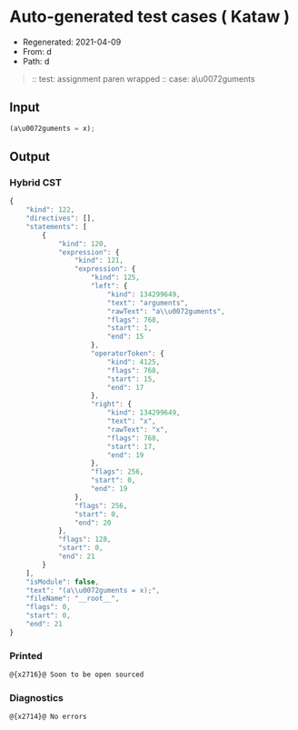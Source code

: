 # Auto-generated test cases ( Kataw )
- Regenerated: 2021-04-09
- From: d
- Path: d
> :: test: assignment paren wrapped
> :: case: a\u0072guments
## Input

`````js
(a\u0072guments = x);
`````

## Output

### Hybrid CST

```javascript
{
    "kind": 122,
    "directives": [],
    "statements": [
        {
            "kind": 120,
            "expression": {
                "kind": 121,
                "expression": {
                    "kind": 125,
                    "left": {
                        "kind": 134299649,
                        "text": "arguments",
                        "rawText": "a\\u0072guments",
                        "flags": 768,
                        "start": 1,
                        "end": 15
                    },
                    "operatorToken": {
                        "kind": 4125,
                        "flags": 768,
                        "start": 15,
                        "end": 17
                    },
                    "right": {
                        "kind": 134299649,
                        "text": "x",
                        "rawText": "x",
                        "flags": 768,
                        "start": 17,
                        "end": 19
                    },
                    "flags": 256,
                    "start": 0,
                    "end": 19
                },
                "flags": 256,
                "start": 0,
                "end": 20
            },
            "flags": 128,
            "start": 0,
            "end": 21
        }
    ],
    "isModule": false,
    "text": "(a\\u0072guments = x);",
    "fileName": "__root__",
    "flags": 0,
    "start": 0,
    "end": 21
}
```

### Printed

```javascript
@{x2716}@ Soon to be open sourced
```

### Diagnostics

```javascript
@{x2714}@ No errors
```

